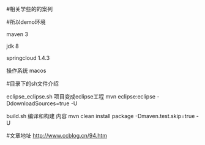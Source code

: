 #相关学些的的案列

#所以demo环境

maven 3

jdk 8

springcloud 1.4.3

操作系统 macos

#目录下的sh文件介绍

eclipse_eclipse.sh 项目变成eclipse工程  mvn eclipse:eclipse -DdownloadSources=true  -U

build.sh    编译和构建 内容 mvn clean install package -Dmaven.test.skip=true -U

#文章地址
http://www.ccblog.cn/94.htm
